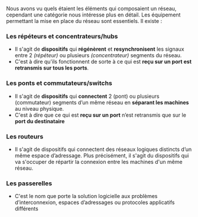 Nous avons vu quels étaient les éléments qui composaient un réseau, cependant une catégorie nous intéresse plus en détail. Les équipement permettant la mise en place du réseau sont essentiels. Il existe : 

### Les répéteurs et concentrateurs/hubs

- Il s'agit de **dispositifs** qui **régénèrent** et **resynchronisent** les signaux entre 2 *(répéteur)* ou plusieurs *(concentrateur)* segments du réseau.
- C'est à dire qu'ils fonctionnent de sorte à ce qui est **reçu sur un port est retransmis sur tous les ports**.
   
### Les ponts et commutateurs/switchs

- Il s'agit de **dispositifs** qui **connectent** 2 (pont) ou plusieurs (commutateur) segments d’un même réseau en **séparant les machines** au niveau physique.
- C'est à dire que ce qui est **reçu sur un port** n’est retransmis que sur le **port du destinataire**

### Les routeurs

- Il s'agit de dispositifs qui connectent des réseaux logiques distincts d’un même espace d’adressage. Plus précisément, il s'agit du dispositifs qui va s'occuper de répartir la connexion entre les machines d'un même réseau.

### Les passerelles

- C'est le nom que porte la solution logicielle aux problèmes d’interconnexion, espaces d’adressages ou protocoles applicatifs différents

